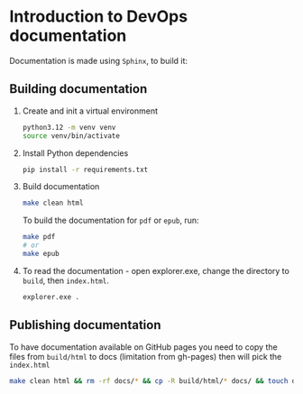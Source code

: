 # Introduction to DevOps documentation

Documentation is made using ``Sphinx``, to build it:

## Building documentation

1. Create and init a virtual environment

    ```bash
    python3.12 -m venv venv
    source venv/bin/activate
    ```

2. Install Python dependencies

    ```bash
    pip install -r requirements.txt
    ```

3. Build documentation

    ```bash
    make clean html
    ```
    
    To build the documentation for ``pdf`` or ``epub``, run:

    ```bash
    make pdf 
    # or
    make epub
    ```

4. To read the documentation - open explorer.exe, change the directory to ``build``, then ``index.html``.

    ```bash
    explorer.exe .
    ```

## Publishing documentation

To have documentation available on GitHub pages you need to copy the files from ``build/html`` to docs (limitation from gh-pages) then will pick the ``index.html``

```bash
make clean html && rm -rf docs/* && cp -R build/html/* docs/ && touch docs/.nojekyll
```
